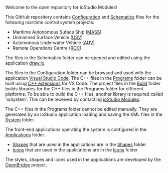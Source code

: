 Welcome to the open repository for ioStudio Modules!

This GitHub repository contains [Configuration](https://github.com/omi-iost/iostudio-modules/tree/main/Configuration) and [Schematics](https://github.com/omi-iost/iostudio-modules/tree/main/Schematics) files for the following maritime control system projects:

- Maritime Autonomous Suface Ship ([MASS](MASS/HomeMass.md))
- Unmanned Surface Vehicle ([USV](USV/HomeUsv.md))
- Autonomous Underwater Vehicle ([AUV](AUV/HomeAuv.md))
- Remote Operations Centre ([ROC](ROC/HomeRoc.md))

The files in the Schematics folder can be opened and edited using the application [draw.io](https://app.diagrams.net/).

The files in the Configuration folder can be browsed and used with the application [Visual Studio Code](https://code.visualstudio.com/). The C++ files in the [Programs](https://github.com/omi-iost/iostudio-modules/tree/main/Configuration/Projects/MASS/Programs) folder can be built using [C++ extensions](https://code.visualstudio.com/docs/cpp/introvideos-cpp) for VS Code. The project files in the [Build](https://github.com/omi-iost/iostudio-modules/tree/main/Configuration/Projects/MASS/Build) folder builds libraries for the C++ files in the Programs folder for different platforms. To be able to build the C++ files, another library is required called 'ioSystem'. This can be received by contacting [ioStudio Modules](https://www.iostudiotech.com/contact).

The C++ files in the Programs folder cannot be edited manually. They are generated by an ioStudio application loading and saving the XML files in the [System](https://github.com/omi-iost/iostudio-modules/tree/main/Configuration/Projects/MASS/System) folder.

The front-end applications operating the system is configured in the [Applications](https://github.com/omi-iost/iostudio-modules/tree/main/Configuration/Projects/MASS/Applications) folder.
- [Shapes](../Configuration/Shapes/Shapes.md) that are used in the applications are in the [Shapes](https://github.com/omi-iost/iostudio-modules/tree/main/Configuration/Shapes) folder
- [Icons](../Configuration/Icons/Icons.md) that are used in the applications are in the  [Icons](https://github.com/omi-iost/iostudio-modules/tree/main/Configuration/Icons) folder

The styles, shapes and icons used in the applications are developed by the [OpenBridge](https://www.openbridge.no/) project.
